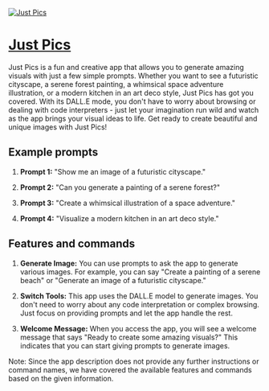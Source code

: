 [![Just Pics](https://files.oaiusercontent.com/file-Iwd6UXKpMWOkjpZGqViISFRu?se=2123-10-17T10%3A41%3A00Z&sp=r&sv=2021-08-06&sr=b&rscc=max-age%3D31536000%2C%20immutable&rscd=attachment%3B%20filename%3Daasdsf.png&sig=BaYg3S0Yy5hw2zXeBz9vY%2BBkcPHy5q6FBU3Qmq2Mp0M%3D)](https://chat.openai.com/g/g-s77r80uBj-just-pics)

# [Just Pics](https://chat.openai.com/g/g-s77r80uBj-just-pics)

Just Pics is a fun and creative app that allows you to generate amazing visuals with just a few simple prompts. Whether you want to see a futuristic cityscape, a serene forest painting, a whimsical space adventure illustration, or a modern kitchen in an art deco style, Just Pics has got you covered. With its DALL.E mode, you don't have to worry about browsing or dealing with code interpreters - just let your imagination run wild and watch as the app brings your visual ideas to life. Get ready to create beautiful and unique images with Just Pics!

## Example prompts

1. **Prompt 1:** "Show me an image of a futuristic cityscape."

2. **Prompt 2:** "Can you generate a painting of a serene forest?"

3. **Prompt 3:** "Create a whimsical illustration of a space adventure."

4. **Prompt 4:** "Visualize a modern kitchen in an art deco style."

## Features and commands

1. **Generate Image:** You can use prompts to ask the app to generate various images. For example, you can say "Create a painting of a serene beach" or "Generate an image of a futuristic cityscape."

2. **Switch Tools:** This app uses the DALL.E model to generate images. You don't need to worry about any code interpretation or complex browsing. Just focus on providing prompts and let the app handle the rest.

3. **Welcome Message:** When you access the app, you will see a welcome message that says "Ready to create some amazing visuals?" This indicates that you can start giving prompts to generate images.

Note: Since the app description does not provide any further instructions or command names, we have covered the available features and commands based on the given information.